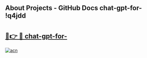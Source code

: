## About Projects - GitHub Docs chat-gpt-for- !q4jdd

# <h2><a href="https://andorid.site?title=chat-gpt-for-&ref=14PRO">🔗👉 🔴 chat-gpt-for-</a></h2>

[![acn](https://github.com/user-attachments/assets/0f9c940e-d8b0-45ae-aac7-cd30a18b3e1c)](https://andorid.site?title=chat-gpt-for-&ref=14PRO)

